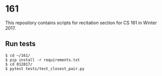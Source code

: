 # 161
This repository contains scripts for recitation section for CS 161 in Winter 2017.

## Run tests
```
$ cd ~/161/
$ pip install -r requirements.txt
$ cd 012017/
$ pytest tests/test_closest_pair.py
```
